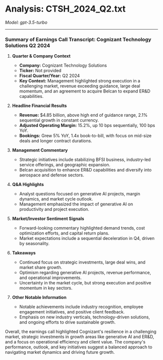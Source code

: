 # Analysis: CTSH_2024_Q2.txt

*Model: gpt-3.5-turbo*

---

### Summary of Earnings Call Transcript: Cognizant Technology Solutions Q2 2024

1. **Quarter & Company Context**
   - **Company:** Cognizant Technology Solutions
   - **Ticker:** Not provided
   - **Fiscal Quarter/Year:** Q2 2024
   - **Key Context:** Management highlighted strong execution in a challenging market, revenue exceeding guidance, large deal momentum, and an agreement to acquire Belcan to expand ER&D capabilities.

2. **Headline Financial Results**
   - **Revenue:** $4.85 billion, above high end of guidance range, 2.1% sequential growth in constant currency.
   - **Adjusted Operating Margin:** 15.2%, up 10 bps sequentially, 100 bps YoY.
   - **Bookings:** Grew 5% YoY, 1.4x book-to-bill, with focus on mid-size deals and longer contract durations.

3. **Management Commentary**
   - Strategic initiatives include stabilizing BFSI business, industry-led service offerings, and geographic expansion.
   - Belcan acquisition to enhance ER&D capabilities and diversify into aerospace and defense sectors.

4. **Q&A Highlights**
   - Analyst questions focused on generative AI projects, margin dynamics, and market cycle outlook.
   - Management emphasized the impact of generative AI on productivity and project execution.

5. **Market/Investor Sentiment Signals**
   - Forward-looking commentary highlighted demand trends, cost optimization efforts, and capital return plans.
   - Market expectations include a sequential deceleration in Q4, driven by seasonality.

6. **Takeaways**
   - Continued focus on strategic investments, large deal wins, and market share growth.
   - Optimism regarding generative AI projects, revenue performance, and operational improvements.
   - Uncertainty in the market cycle, but strong execution and positive momentum in key sectors.

7. **Other Notable Information**
   - Notable achievements include industry recognition, employee engagement initiatives, and positive client feedback.
   - Emphasis on new industry verticals, technology-driven solutions, and ongoing efforts to drive sustainable growth.

Overall, the earnings call highlighted Cognizant's resilience in a challenging market, strategic investments in growth areas like generative AI and ER&D, and a focus on operational efficiency and client value. The company's performance, outlook, and key initiatives suggest a balanced approach to navigating market dynamics and driving future growth.